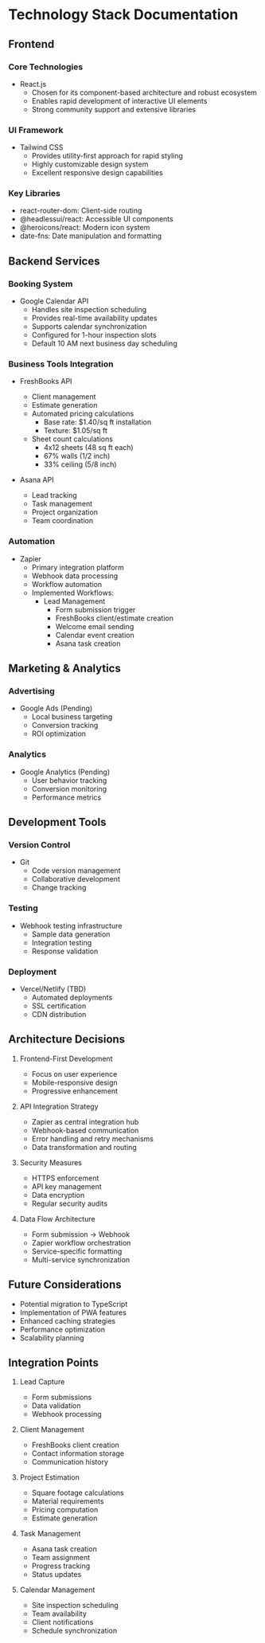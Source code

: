 # Technology Stack Documentation

## Frontend
### Core Technologies
- React.js
  - Chosen for its component-based architecture and robust ecosystem
  - Enables rapid development of interactive UI elements
  - Strong community support and extensive libraries

### UI Framework
- Tailwind CSS
  - Provides utility-first approach for rapid styling
  - Highly customizable design system
  - Excellent responsive design capabilities

### Key Libraries
- react-router-dom: Client-side routing
- @headlessui/react: Accessible UI components
- @heroicons/react: Modern icon system
- date-fns: Date manipulation and formatting

## Backend Services
### Booking System
- Google Calendar API
  - Handles site inspection scheduling
  - Provides real-time availability updates
  - Supports calendar synchronization
  - Configured for 1-hour inspection slots
  - Default 10 AM next business day scheduling

### Business Tools Integration
- FreshBooks API
  - Client management
  - Estimate generation
  - Automated pricing calculations
    * Base rate: $1.40/sq ft installation
    * Texture: $1.05/sq ft
  - Sheet count calculations
    * 4x12 sheets (48 sq ft each)
    * 67% walls (1/2 inch)
    * 33% ceiling (5/8 inch)

- Asana API
  - Lead tracking
  - Task management
  - Project organization
  - Team coordination

### Automation
- Zapier
  - Primary integration platform
  - Webhook data processing
  - Workflow automation
  - Implemented Workflows:
    * Lead Management
      - Form submission trigger
      - FreshBooks client/estimate creation
      - Welcome email sending
      - Calendar event creation
      - Asana task creation

## Marketing & Analytics
### Advertising
- Google Ads (Pending)
  - Local business targeting
  - Conversion tracking
  - ROI optimization

### Analytics
- Google Analytics (Pending)
  - User behavior tracking
  - Conversion monitoring
  - Performance metrics

## Development Tools
### Version Control
- Git
  - Code version management
  - Collaborative development
  - Change tracking

### Testing
- Webhook testing infrastructure
  - Sample data generation
  - Integration testing
  - Response validation

### Deployment
- Vercel/Netlify (TBD)
  - Automated deployments
  - SSL certification
  - CDN distribution

## Architecture Decisions
1. Frontend-First Development
   - Focus on user experience
   - Mobile-responsive design
   - Progressive enhancement

2. API Integration Strategy
   - Zapier as central integration hub
   - Webhook-based communication
   - Error handling and retry mechanisms
   - Data transformation and routing

3. Security Measures
   - HTTPS enforcement
   - API key management
   - Data encryption
   - Regular security audits

4. Data Flow Architecture
   - Form submission → Webhook
   - Zapier workflow orchestration
   - Service-specific formatting
   - Multi-service synchronization

## Future Considerations
- Potential migration to TypeScript
- Implementation of PWA features
- Enhanced caching strategies
- Performance optimization
- Scalability planning

## Integration Points
1. Lead Capture
   - Form submissions
   - Data validation
   - Webhook processing

2. Client Management
   - FreshBooks client creation
   - Contact information storage
   - Communication history

3. Project Estimation
   - Square footage calculations
   - Material requirements
   - Pricing computation
   - Estimate generation

4. Task Management
   - Asana task creation
   - Team assignment
   - Progress tracking
   - Status updates

5. Calendar Management
   - Site inspection scheduling
   - Team availability
   - Client notifications
   - Schedule synchronization

